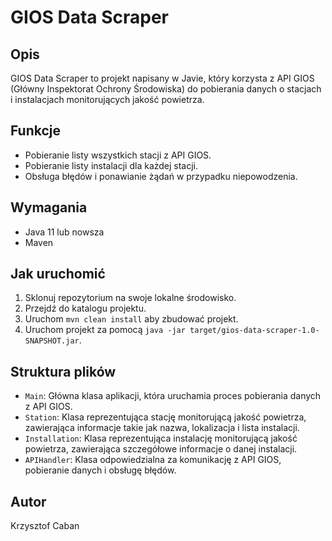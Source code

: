 # GIOS Data Scraper

## Opis

GIOS Data Scraper to projekt napisany w Javie, który korzysta z API GIOS (Główny Inspektorat Ochrony Środowiska) do pobierania danych o stacjach i instalacjach monitorujących jakość powietrza.

## Funkcje

- Pobieranie listy wszystkich stacji z API GIOS.
- Pobieranie listy instalacji dla każdej stacji.
- Obsługa błędów i ponawianie żądań w przypadku niepowodzenia.

## Wymagania

- Java 11 lub nowsza
- Maven

## Jak uruchomić

1. Sklonuj repozytorium na swoje lokalne środowisko.
2. Przejdź do katalogu projektu.
3. Uruchom `mvn clean install` aby zbudować projekt.
4. Uruchom projekt za pomocą `java -jar target/gios-data-scraper-1.0-SNAPSHOT.jar`.

## Struktura plików

- `Main`: Główna klasa aplikacji, która uruchamia proces pobierania danych z API GIOS.
- `Station`: Klasa reprezentująca stację monitorującą jakość powietrza, zawierająca informacje takie jak nazwa, lokalizacja i lista instalacji.
- `Installation`: Klasa reprezentująca instalację monitorującą jakość powietrza, zawierająca szczegółowe informacje o danej instalacji.
- `APIHandler`: Klasa odpowiedzialna za komunikację z API GIOS, pobieranie danych i obsługę błędów.

## Autor

Krzysztof Caban
